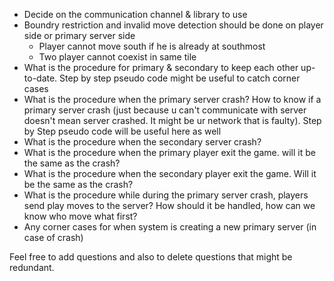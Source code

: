 - Decide on the communication channel & library to use
- Boundry restriction and invalid move detection should be done on player side or primary server side
    - Player cannot move south if he is already at southmost
    - Two player cannot coexist in same tile
- What is the procedure for primary & secondary to keep each other up-to-date. Step by step pseudo code might be useful to catch corner cases
- What is the procedure when the primary server crash?  How to know if a primary server crash (just because u can't communicate with server doesn't mean server crashed.  It might be ur network that is faulty). Step by Step pseudo code will be useful here as well
- What is the procedure when the secondary server crash?
- What is the procedure when the primary player exit the game.  will it be the same as the crash?
- What is the procedure when the secondary player exit the game.  Will it be the same as the crash?
- What is the procedure while during the primary server crash, players send play moves to the server? How should it be handled, how can we know who move what first?
- Any corner cases for when system is creating a new primary server (in case of crash)


Feel free to add questions and also to delete questions that might be redundant. 